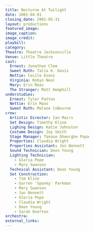 ```yaml
---
title: Nocturne At Twilight
date: 2001-04-01
closing_date: 2001-05-31
layout: productions
featured_image: 
image_caption:
image_credit:
playbill:
category:
Theatre: Theatre Jacksonville
Venue: Little Theatre
cast:
  Ernest: Jonathan Clem
  Sweet Ruth: Talia K. Davis
  Nettie: Cecile Evans
  Virginia: Robyn Neal
  Mary: Erin Maas
  The Stranger: Matt Hemphill
understudies: 
  Ernest: Tyler Patton
  Nettie: Erin Maas
  Sweet Ruth: Malane CoBourne
crew:
  Artistic Director: Ian Mairs
  Set Design: Timothy Kline
  Lighing Design: Katie Johnston
  Costume Design: Joy Smith
  Stage Manager: Tanase Gheorghe Popa
  Properties: Claudia Wright
  Properties Assistant: Jon Bennett
  Sound Technician: Deon Young
  Lighting Technician:
    - Gloria Pepe
    - Mary Swanson
  Technical Assistant: Deon Young
  Set Construction:
    - Tim Kline
    - Garren 'Spanky' Parkman
    - Mary Swanson
    - Jon Bennett
    - Gloria Pepe
    - Claudia Wright
    - Deon Young
    - Sarah Overton
orchestra:
external_links:
---
```

